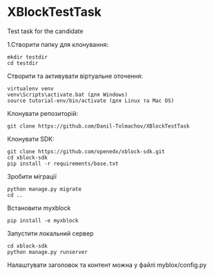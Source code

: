 # XBlockTestTask
Test task for the candidate

1.Створити папку для клонування:
```console
mkdir testdir
cd testdir
```
Створити та активувати віртуальне оточення:
```console
virtualenv venv
venv\Scripts\activate.bat (для Windows)
source tutorial-env/bin/activate (для Linux та Mac OS)
```
Клонувати репозиторій:
```console
git clone https://github.com/Danil-Tolmachov/XBlockTestTask
```
Клонувати SDK:
```console
git clone https://github.com/openedx/xblock-sdk.git
cd xblock-sdk
pip install -r requirements/base.txt
```
Зробити міграції
```console
python manage.py migrate
cd ..
```
Встановити myxblock
```console
pip install -e myxblock
```
Запустити локальний сервер
```console
cd xblock-sdk
python manage.py runserver
```
Налаштувати заголовок та контент можна у файлі myblox/config.py
